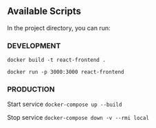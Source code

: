 ## Available Scripts

In the project directory, you can run:

### DEVELOPMENT
`docker build -t react-frontend .`

`docker run -p 3000:3000 react-frontend`

### PRODUCTION
Start service
`docker-compose up --build`

Stop service
`docker-compose down -v --rmi local`
